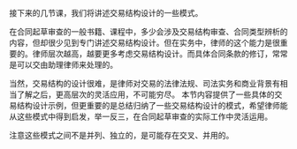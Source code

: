 接下来的几节课，我们将讲述交易结构设计的一些模式。

在合同起草审查的一般书籍、课程中，多少会涉及交易结构审查、合同类型辨析的内容，但却很少见到专门讲述交易结构设计。但在实务中，律师的这个能力是很重要的。律师层次越高，越要更多考虑交易结构设计。而具体合同条款的修订，常常是可以交由助理律师来处理的。

当然，交易结构的设计很难，是律师对交易的法律法规、司法实务和商业背景有相当了解之后，更高层次的灵活应用，不可能穷尽。
本节内容提供了一些具体的交易结构设计示例，但更重要的是总结归纳了一些交易结构设计的模式，希望律师能从这些模式中得到启发，举一反三，在合同起草审查的实际工作中灵活运用。

注意这些模式之间不是并列、独立的，是可能存在交叉、并用的。